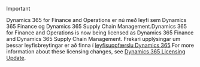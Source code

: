 > [!IMPORTANT]
> <span data-ttu-id="02c49-101">Dynamics 365 for Finance and Operations er nú með leyfi sem Dynamics 365 Finance og Dynamics 365 Supply Chain Management.</span><span class="sxs-lookup"><span data-stu-id="02c49-101">Dynamics 365 for Finance and Operations is now being licensed as Dynamics 365 Finance and Dynamics 365 Supply Chain Management.</span></span> <span data-ttu-id="02c49-102">Frekari upplýsingar um þessar leyfisbreytingar er að finna í [leyfisuppfærslu Dynamics 365](https://docs.microsoft.com/dynamics365/licensing/update).</span><span class="sxs-lookup"><span data-stu-id="02c49-102">For more information about these licensing changes, see [Dynamics 365 Licensing Update](https://docs.microsoft.com/dynamics365/licensing/update).</span></span>
